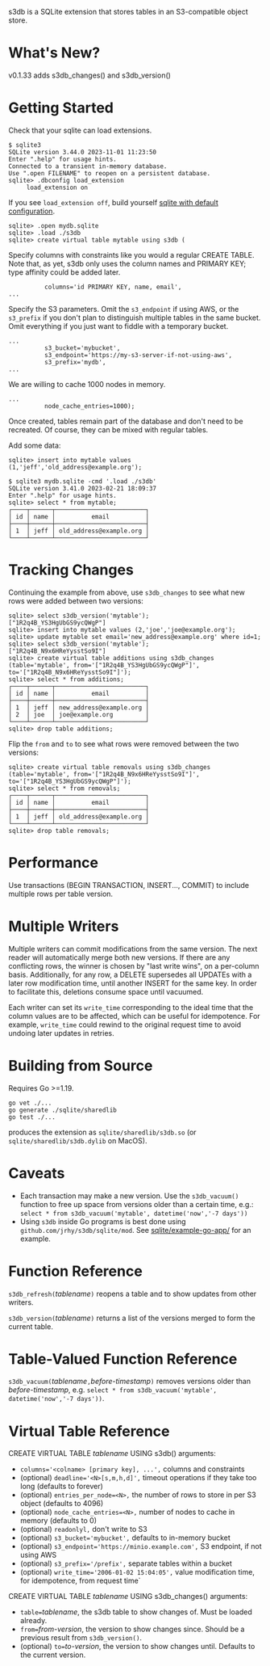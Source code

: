 s3db is a SQLite extension that stores tables in an S3-compatible object store.

What's New?
===========

v0.1.33 adds s3db_changes() and s3db_version()

Getting Started
===============

Check that your sqlite can load extensions. 
```
$ sqlite3
SQLite version 3.44.0 2023-11-01 11:23:50
Enter ".help" for usage hints.
Connected to a transient in-memory database.
Use ".open FILENAME" to reopen on a persistent database.
sqlite> .dbconfig load_extension
     load_extension on
```
If you see `load_extension off`, build yourself 
[sqlite with default configuration](https://github.com/sqlite/sqlite).

```
sqlite> .open mydb.sqlite
sqlite> .load ./s3db
sqlite> create virtual table mytable using s3db (
```
Specify columns with constraints like you would a regular CREATE
TABLE.  Note that, as yet, s3db only uses the column names and
PRIMARY KEY; type affinity could be added later.
```
          columns='id PRIMARY KEY, name, email',
...
```
Specify the S3 parameters. Omit the `s3_endpoint` if using AWS, or
the `s3_prefix` if you don't plan to distinguish multiple tables
in the same bucket. Omit everything if you just want to fiddle with
a temporary bucket.
```
...
          s3_bucket='mybucket',
          s3_endpoint='https://my-s3-server-if-not-using-aws',
          s3_prefix='mydb',
...
```
We are willing to cache 1000 nodes in memory.
```
...
          node_cache_entries=1000);
```
Once created, tables remain part of the database and don't need to be recreated.
Of course, they can be mixed with regular tables.

Add some data:
```
sqlite> insert into mytable values (1,'jeff','old_address@example.org');
```

```
$ sqlite3 mydb.sqlite -cmd '.load ./s3db'
SQLite version 3.41.0 2023-02-21 18:09:37
Enter ".help" for usage hints.
sqlite> select * from mytable;
┌────┬──────┬─────────────────────────┐
│ id │ name │          email          │
├────┼──────┼─────────────────────────┤
│ 1  │ jeff │ old_address@example.org │
└────┴──────┴─────────────────────────┘
```

Tracking Changes
================

Continuing the example from above, use `s3db_changes` to see what new rows were
added between two versions:

```
sqlite> select s3db_version('mytable');
["1R2q4B_YS3HgUbGS9ycQWgP"]
sqlite> insert into mytable values (2,'joe','joe@example.org');
sqlite> update mytable set email='new_address@example.org' where id=1;
sqlite> select s3db_version('mytable');
["1R2q4B_N9x6HReYysstSo9I"]
sqlite> create virtual table additions using s3db_changes (table='mytable', from='["1R2q4B_YS3HgUbGS9ycQWgP"]', to='["1R2q4B_N9x6HReYysstSo9I"]');
sqlite> select * from additions;
┌────┬──────┬─────────────────────────┐
│ id │ name │          email          │
├────┼──────┼─────────────────────────┤
│ 1  │ jeff │ new_address@example.org │
│ 2  │ joe  │ joe@example.org         │
└────┴──────┴─────────────────────────┘
sqlite> drop table additions;
```
Flip the `from` and `to` to see what rows were removed between the two versions:
```
sqlite> create virtual table removals using s3db_changes (table='mytable', from='["1R2q4B_N9x6HReYysstSo9I"]', to='["1R2q4B_YS3HgUbGS9ycQWgP"]');
sqlite> select * from removals;
┌────┬──────┬─────────────────────────┐
│ id │ name │          email          │
├────┼──────┼─────────────────────────┤
│ 1  │ jeff │ old_address@example.org │
└────┴──────┴─────────────────────────┘
sqlite> drop table removals;
```

Performance
===========
Use transactions (BEGIN TRANSACTION, INSERT..., COMMIT) to include
multiple rows per table version.

Multiple Writers
================
Multiple writers can commit modifications from the same version.
The next reader will automatically merge both new versions. If there
are any conflicting rows, the winner is chosen by "last write wins",
on a per-column basis. Additionally, for any row, a DELETE supersedes
all UPDATEs with a later row modification time, until another INSERT
for the same key. In order to facilitate this, deletions consume
space until vacuumed.

Each writer can set its `write_time` corresponding to the ideal
time that the column values are to be affected, which can be useful
for idempotence. For example, `write_time` could rewind to the
original request time to avoid undoing later updates in retries.

Building from Source
====================
Requires Go >=1.19. 
```
go vet ./...
go generate ./sqlite/sharedlib
go test ./...
```
produces the extension as `sqlite/sharedlib/s3db.so` (or
`sqlite/sharedlib/s3db.dylib` on MacOS).

Caveats
=======
* Each transaction may make a new version. Use the `s3db_vacuum()`
function to free up space from versions older than a certain time, e.g.:
```select * from s3db_vacuum('mytable', datetime('now','-7 days'))```
* Using `s3db` inside Go programs is best done using `github.com/jrhy/s3db/sqlite/mod`.
See [sqlite/example-go-app/](sqlite/example-go-app/) for an example. 

Function Reference
==================
`s3db_refresh(`*tablename*`)` reopens a table and to show updates from
other writers.

`s3db_version(`*tablename*`)` returns a list of the versions merged to
form the current table.

Table-Valued Function Reference
===============================
`s3db_vacuum(`*tablename*`,`*before-timestamp*`)` removes versions older
than *before-timestamp*, e.g.
`select * from s3db_vacuum('mytable', datetime('now','-7 days'))`.

Virtual Table Reference
=======================
CREATE VIRTUAL TABLE *tablename* USING s3db() arguments:
* `columns='<colname> [primary key], ...',` columns and constraints
* (optional) `deadline='<N>[s,m,h,d]',`         timeout operations if they take too long (defaults to forever)
* (optional) `entries_per_node=<N>,`            the number of rows to store in per S3 object (defaults to 4096)
* (optional) `node_cache_entries=<N>,`          number of nodes to cache in memory (defaults to 0)
* (optional) `readonlyl,`                       don't write to S3
* (optional) `s3_bucket='mybucket',`            defaults to in-memory bucket
* (optional) `s3_endpoint='https://minio.example.com',` S3 endpoint, if not using AWS
* (optional) `s3_prefix='/prefix',`             separate tables within a bucket
* (optional) `write_time='2006-01-02 15:04:05',` value modification time, for idempotence, from request time`

CREATE VIRTUAL TABLE *tablename* USING s3db_changes() arguments:
* `table=`*tablename*, the s3db table to show changes of. Must be loaded already.
* `from=`*from-version*, the version to show changes since. Should be a previous result from `s3db_version()`.
* (optional) `to=`*to-version*, the version to show changes until. Defaults to the current version. 

